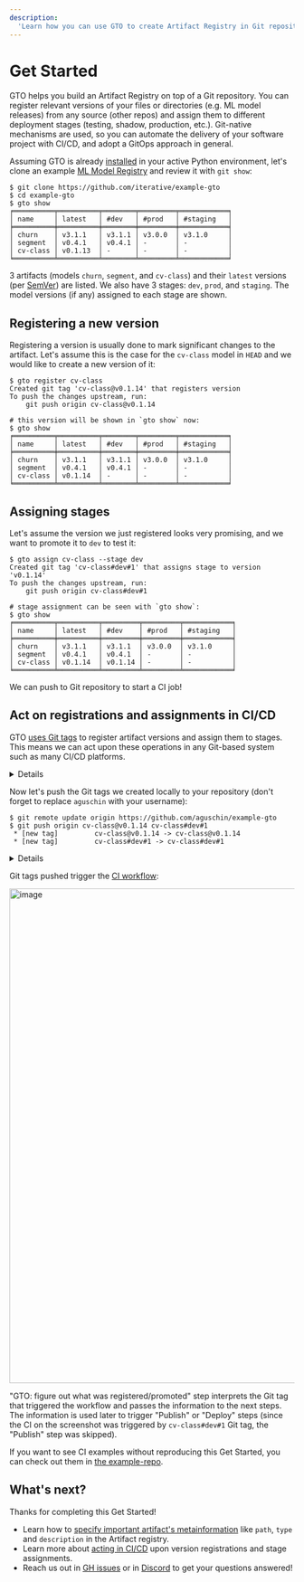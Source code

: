 ```yaml
---
description:
  'Learn how you can use GTO to create Artifact Registry in Git repository'
---
```


# Get Started

GTO helps you build an Artifact Registry on top of a Git repository. You can
register relevant versions of your files or directories (e.g. ML model releases)
from any source (other repos) and assign them to different deployment stages (testing,
shadow, production, etc.). Git-native mechanisms are used, so you can automate
the delivery of your software project with CI/CD, and adopt a GitOps approach in
general.

Assuming GTO is already [installed](/doc/gto/install) in your active Python
environment, let's clone an example [ML Model Registry] and review it with
`git show`:

[ml model registry]: /doc/use-cases/model-registry

```cli
$ git clone https://github.com/iterative/example-gto
$ cd example-gto
$ gto show
╒══════════╤══════════╤════════╤═════════╤════════════╕
│ name     │ latest   │ #dev   │ #prod   │ #staging   │
╞══════════╪══════════╪════════╪═════════╪════════════╡
│ churn    │ v3.1.1   │ v3.1.1 │ v3.0.0  │ v3.1.0     │
│ segment  │ v0.4.1   │ v0.4.1 │ -       │ -          │
│ cv-class │ v0.1.13  │ -      │ -       │ -          │
╘══════════╧══════════╧════════╧═════════╧════════════╛
```

3 artifacts (models `churn`, `segment`, and `cv-class`) and their `latest`
versions (per [SemVer](https://semver.org)) are listed. We also have 3 stages:
`dev`, `prod`, and `staging`. The model versions (if any) assigned to each stage
are shown.

## Registering a new version

Registering a version is usually done to mark significant changes to the
artifact. Let's assume this is the case for the `cv-class` model in `HEAD` and
we would like to create a new version of it:

```cli
$ gto register cv-class
Created git tag 'cv-class@v0.1.14' that registers version
To push the changes upstream, run:
    git push origin cv-class@v0.1.14

# this version will be shown in `gto show` now:
$ gto show
╒══════════╤══════════╤════════╤═════════╤════════════╕
│ name     │ latest   │ #dev   │ #prod   │ #staging   │
╞══════════╪══════════╪════════╪═════════╪════════════╡
│ churn    │ v3.1.1   │ v3.1.1 │ v3.0.0  │ v3.1.0     │
│ segment  │ v0.4.1   │ v0.4.1 │ -       │ -          │
│ cv-class │ v0.1.14  │ -      │ -       │ -          │
╘══════════╧══════════╧════════╧═════════╧════════════╛
```

## Assigning stages

Let's assume the version we just registered looks very promising, and we want to
promote it to `dev` to test it:

```cli
$ gto assign cv-class --stage dev
Created git tag 'cv-class#dev#1' that assigns stage to version 'v0.1.14'
To push the changes upstream, run:
    git push origin cv-class#dev#1

# stage assignment can be seen with `gto show`:
$ gto show
╒══════════╤══════════╤═════════╤═════════╤════════════╕
│ name     │ latest   │ #dev    │ #prod   │ #staging   │
╞══════════╪══════════╪═════════╪═════════╪════════════╡
│ churn    │ v3.1.1   │ v3.1.1  │ v3.0.0  │ v3.1.0     │
│ segment  │ v0.4.1   │ v0.4.1  │ -       │ -          │
│ cv-class │ v0.1.14  │ v0.1.14 │ -       │ -          │
╘══════════╧══════════╧═════════╧═════════╧════════════╛
```

We can push to Git repository to start a CI job!

## Act on registrations and assignments in CI/CD

GTO [uses Git tags] to register artifact versions and assign them to stages.
This means we can act upon these operations in any Git-based system such as many
CI/CD platforms.

[uses git tags]: /doc/gto/user-guide#git-tags-format

<details>

### Click to set up a working repository to try this.

Let's fork the [example-gto repo](https://github.com/iterative/example-gto) repo
(you'll need a [GitHub](https://github.com/signup) account first). For CI/CD to
start, you'll need to enable it on the "Actions" page of your fork.

1. [Fork the repo](https://github.com/iterative/example-gto/fork). Make sure you
   uncheck "Copy the `main` branch only" to copy Git tags as well:
   <img width="877" alt="image" src="https://user-images.githubusercontent.com/6797716/199275275-439335f4-6f54-4cd7-910d-fc29ad3c095c.png">

2. Enable workflows in your repo for a new Git tag to trigger CI:
   <img width="869" alt="image" src="https://user-images.githubusercontent.com/6797716/199272682-dfd628bf-9599-4e85-a623-bf4a10c3d7e1.png">

</details>

Now let's push the Git tags we created locally to your repository (don't forget
to replace `aguschin` with your username):

```cli
$ git remote update origin https://github.com/aguschin/example-gto
$ git push origin cv-class@v0.1.14 cv-class#dev#1
 * [new tag]         cv-class@v0.1.14 -> cv-class@v0.1.14
 * [new tag]         cv-class#dev#1 -> cv-class#dev#1
```

<details>

### Or just repeat the assignment for your new repo

We can do the same thing we did locally, but for your remote repo (don't forget
to replace `aguschin` with your username):

```cli
# since we didn't register a version on remote, GTO will do that for us:
$ gto assign cv-class --stage dev \
    --repo https://github.com/aguschin/example-gto
Created git tag 'cv-class@v0.1.14' that registers a version
Running `git push origin cv-class@v0.1.14`
Successfully pushed git tag cv-class@v0.1.14 on remote.
Created git tag 'cv-class#dev#1' that assigns stage to version 'v0.1.14'
Running `git push origin cv-class#dev#1`
Successfully pushed git tag cv-class#dev#1 on remote.
```

</details>

Git tags pushed trigger the
[CI workflow](https://github.com/iterative/example-gto/blob/main/.github/workflows/gto-act-on-tags.yml):

<img width="875" alt="image" src="https://user-images.githubusercontent.com/6797716/199276636-bf996ad3-7d9c-4100-9f3c-6444730e4d19.png">

"GTO: figure out what was registered/promoted" step interprets the Git tag that
triggered the workflow and passes the information to the next steps. The
information is used later to trigger "Publish" or "Deploy" steps (since the CI
on the screenshot was triggered by `cv-class#dev#1` Git tag, the "Publish" step
was skipped).

If you want to see CI examples without reproducing this Get Started, you can
check out them in
[the example-repo](https://github.com/iterative/example-gto/actions).

## What's next?

Thanks for completing this Get Started!

- Learn how to
  [specify important artifact's metainformation](/doc/gto/user-guide#annotations-in-artifactsyaml)
  like `path`, `type` and `description` in the Artifact registry.
- Learn more about [acting in CI/CD](/doc/gto/user-guide#acting-downstream) upon
  version registrations and stage assignments.
- Reach us out in [GH issues](https://github.com/iterative/gto/issues) or in
  [Discord](https://discord.com/invite/dvwXA2N) to get your questions answered!

<!-- - To use DVC with GTO, check out [DVC docs](https://dvc.org/doc).
- To deploy models upon GTO stage assignments, check out [MLEM docs](/doc/). -->
